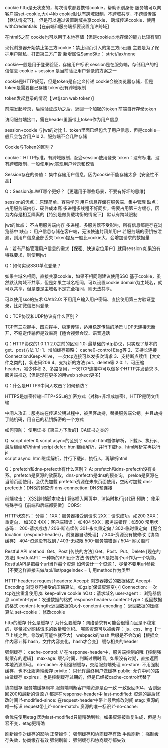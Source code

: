 cookie
http是无状态的，每次请求都要携带cookie，帮助识别身份
服务端可以向客户端set-cookie,大小4kb
cookie默认有跨域限制，不跨域共享，不跨域传递【默认情况下】。
但是可以通过设置跨域共享cookie，
跨域传递cookie，使用withCredentials【在前端和服务端都要设置允许跨域】



在html5之前 cookie也可以用于本地存储【但是cookie本地存储的能力比较有限】


现代浏览器开始禁止第三方cookie：禁止网页引入的第三方js设置
主要是为了保护用户隐私，打击第三方广告
新增属性SameSite： strict/lax/none

cookie一般是用于登录验证，存储用户标识
session是在服务端，存储用户的相信信息
cookie + session 是当前验证用户登录的方案之一


cookie是HTTP规范，但是token是自定义传递
cookie会被浏览器存储，但是token是需要自己存储
token没有跨域限制



token发起登录的情况【jwt(json web token)】

前端发起登录，后端验证成功之后，返回一个加密的token
前端自行存储token

访问服务端接口，需在header里面带上token作为用户信息


session+cookie 与jwt的对比
1、token里面已经包含了用户信息，但是cookie一般只会包含用户id
2、服务端不会几种存储

Cookie与Token的区别？

cookie：HTTP标准，有跨域限制，配合session使用登录
token：没有标准，没有跨域限制，一般使用jwt实现用户登录和校验


Session存在的价值： 集中存储用户信息，因为cookie不能存储太多【安全性不高】


Q：Session和JWT哪个更好？【更适用于哪些场景，不要有好坏的思维】

session的优点： 
  原理简单、容易学习
  用户信息存储在服务端、集中管理
缺点：
  占用服务端内存、硬件成本高
  多进程多线程不好同步，需要占用第三方缓存，因为内存是相互隔离的【特别是做负载均衡的情况下】
  默认有跨域限制

  jwt的优点：
  不占用服务端内存
  多进程、多服务器不受影响，所有信息都是存在浏览器中
  缺点：
  用户信息存储在客户端，无法快速封闭某用户
  若服务端的密钥被泄漏，则用户信息全部丢失
  token提及一般比cookie大，会增加请求的数据量 


A：若有严格管理用户信息的需求【保密、快速定位用户】就用session
如果没有特殊要求，则使用jwt 



Q：如何实现SSO单点登录？

如果主域名相同，直接共享cookie，如果不相同则建议使用SSO
基于cookie，虽然默认跨域不共享，但是如果主域名相同，可以设置cookie domain为主域名，就可以共享，但是要是主域名不是完全相同，则无法共享。

可以使用sso的技术
OAth2.0: 不用用户输入用户密码、直接使用第三方验证登录，比如微信扫码登录
 

Q：TCP协议和UDP协议有什么区别？
<!-- 1、HTTP在应用层、TCP/UDP在传输层 -->
TCP有三次握手、四次挥手、稳定传输，适用稳定传输的场景
UDP无连接无断开，不稳定传输但是效率高【适合视频会议、语音通话

Q：HTTP协议的1.0 1.1 2.0之前的区别
1.0: 最基础的http协议，只实现了基本的get、post方法
1.1: 
  1、增加缓存策略： cache0-control Etag等
   2、支持长连接 Connection:Keep-Alive， 一次tcp连接可以发多次请求
   3、支持断点续传【大文件之类的】，状态码206
   4、支持新的方法 put、delete等
2.0:
  1、可压缩header，减少体积
  2、多路复用，一次TCP连接中可以做多个HTTP并发请求
  3、服务端推送【但是现在更多的用web sokect更多】


Q：什么是HTTPS中间人攻击？如何预防？

HTTPS是加密传输HTTP+SSL的加密方式（对称+非堆成加密），HTTP是明文传输

中间人攻击：服务端在传递公钥过程中，被黑客劫持，替换服务端公钥。并且劫持了随机码，用自己的私钥解密的一个方式


如何预防： 使用证书【第三方下发的】CA证书之类的

Q: script defer & script  async的区别？
script: html暂停解析，下载js、执行js、最后继续解析html
script defer: html继续解析，并行下载hs，html解析完再执行js  
script async: html继续解析，并行下载js、执行js，再解析html


Q：prefetch和dns-prefecth有什么区别？
A: prefetch和dns-prefecth没有关系。prefetch是资源的欲获取，dns-prefecth是dns的预查询。
  preloa是资源在当前页面使用，会优先加载
  prefetch资源在未来页面使用，空闲时加载
  dns-prefecth：DNS的预查询
  dns-connection: DNS预连接


  前端攻击：
  XSS[跨站脚本攻击] 将js插入网页中，渲染时执行js代码
  预防： 使用特殊字符【前端和后端都要做】
  CORS:


HTTP状态码：
  分类：
    1XX：服务器接受到请求
    2XX：请求成功，如200
    3XX：重定向， 如302
    4XX：客户端错误： 如404
    5XX：服务端错误：如500
  常用状态码：
    200-请求成功 / 206-断点续传
    301-永久重定向 / 302-临时重定向 【配合location（respond-header），浏览器自动处理】 / 304-资源没有被修改【协商缓存】
    404-资源没有找到 / 403-无权限 
    500-服务端错误 / 504- 网关超时

Restful API
  method: 
  Get、Post [传统的方法]
  Get、Post、Put、Delete [现在的方法]
  RestfulAPI：一种新的API设计方法
    传统的API是把每个url作为一个功能，RestfulAPI是把每个url当作每个资源
  如何设计一个资源
    1、尽量不要用url参数【不要这样直接去做/api/list/pageIndex = 1, 用method作为类型


HTTP headers:
  request headers: 
    Accept: 浏览器接受的数据格式
    Accept-Encoding:浏览器可接受的压缩算法，如gzip[保证资源变小]
    Connection: 一次tcp连接重复使用,如 keep-alive
    cookie
    hOst：请求域名
    user-agent： 浏览器信息
    content-type：发送数据的格式
  response headers:
    content-type：返回数据的格式
    content-length:返回数据的大小
    conetent-encoding： 返回数据的压缩算法
    set-cookie： 修改cookie


  http的缓存
    什么是缓存？ 
    为什么要缓存：网络请求有可能会很慢而且是不稳定的，尽量减少网络请求的数量和体积。
    哪些资源可以被缓存： js、css、img【一旦上线之后，修改的可能性就不大】 webpack的hash 后缀是不会改的【根据文件内容计算 hash，文件内容变化，hash才会变】
  缓存相关的header

  强制缓存：
  cache-control: // 在response-header中，服务端控制的哦【控制强制缓存的逻辑】
    max-age: 缓存时间，判断过期时间，如果没有过期，直接返回本地资源即可。
    no-cache: 不用强制缓存，交给服务端处理
    no-store: 不用强制缓存，也不让服务端缓存
    privite： 只允许最终用户做缓存
    public: 允许中间的路由做缓存
  expires：也是控制缓存过期的，但是已经被cache-control代替了

  协商缓存
    服务端缓存厕率
    服务端判断客户端资源是否一致
    一致返回304，否则返回200和最新的资源
    // 都是在response-header中
  last-modified: 资源的最后修改时间
  if-modified-since: 在request-header中带上最后修改时间
  etag: 资源的唯一标识
  request带上if-none-match: 资源的唯一标识
  if-no-cache: 

  会优先使用etag 因为last-modified只能精确到秒。如果资源被重复生成，但是内容不变，etag更精确


  刷新操作对缓存的影响
  正常操作： 强制缓存和协商缓存有效
  手动刷新： 强制缓存失效，协商缓存有效
  强制刷新： 强制缓存和协商缓存都失效